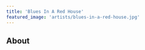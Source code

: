 ```yaml
---
title: 'Blues In A Red House'
featured_image: 'artists/blues-in-a-red-house.jpg'
---
```


## About


